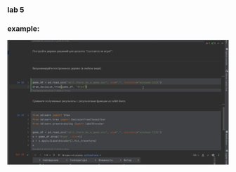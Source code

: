 ### lab 5
### example:
![](https://github.com/Strafred/DecisionTreeBuilder/blob/master/.github/example.gif?raw=true)